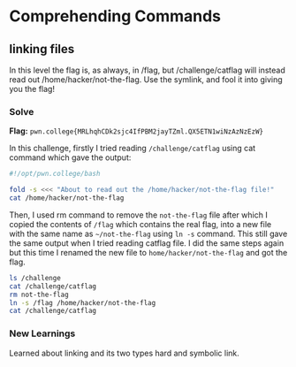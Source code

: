 # Comprehending Commands

## linking files
In this level the flag is, as always, in /flag, but /challenge/catflag will instead read out /home/hacker/not-the-flag. Use the symlink, and fool it into giving you the flag!

### Solve
**Flag:** `pwn.college{MRLhqhCDk2sjc4IfPBM2jayTZml.QX5ETN1wiNzAzNzEzW}`

In this challenge, firstly I tried reading ```/challenge/catflag``` using cat command which gave the output:
```bash
#!/opt/pwn.college/bash

fold -s <<< "About to read out the /home/hacker/not-the-flag file!"
cat /home/hacker/not-the-flag
```
Then, I used rm command to remove the ```not-the-flag``` file after which I copied the contents of ```/flag``` which contains the real flag, into a new file with the same name as ```~/not-the-flag``` using ```ln -s``` command. This still gave the same output when I tried reading catflag file. I did the same steps again but this time I renamed the new file to ```home/hacker/not-the-flag``` and got the flag.

```bash
ls /challenge
cat /challenge/catflag
rm not-the-flag
ln -s /flag /home/hacker/not-the-flag
cat /challenge/catflag
```

### New Learnings
Learned about linking and its two types hard and symbolic link.
